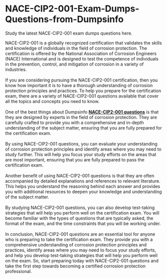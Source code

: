 # NACE-CIP2-001-Exam-Dumps-Questions-from-Dumpsinfo
Study the latest NACE-CIP2-001 exam dumps questions here. 
<p>
	NACE-CIP2-001 is a globally recognized certification that validates the skills and knowledge of individuals in the field of corrosion protection. The certification is offered by the National Association of Corrosion Engineers (NACE) International and is designed to test the competence of individuals in the prevention, control, and mitigation of corrosion in a variety of industries.<br />
<br />
If you are considering pursuing the NACE-CIP2-001 certification, then you know how important it is to have a thorough understanding of corrosion protection principles and practices. To help you prepare for the certification exam, there are a variety of NACE-CIP2-001 questions available that cover all the topics and concepts you need to know.<br />
<br />
One of the best things about Dumpsinfo <strong><a href="https://www.dumpsinfo.com/exam/nace-cip2-001/" target="_blank">NACE-CIP2-001 questions</a></strong> is that they are designed by experts in the field of corrosion protection. They are carefully crafted to provide you with a comprehensive and in-depth understanding of the subject matter, ensuring that you are fully prepared for the certification exam.<br />
<br />
By using NACE-CIP2-001 questions, you can evaluate your understanding of corrosion protection principles and identify areas where you may need to study further. This will help you focus your study efforts on the areas that are most important, ensuring that you are fully prepared to pass the certification exam.<br />
<br />
Another benefit of using NACE-CIP2-001 questions is that they are often accompanied by detailed explanations and references to relevant literature. This helps you understand the reasoning behind each answer and provides you with additional resources to deepen your knowledge and understanding of the subject matter.<br />
<br />
By studying NACE-CIP2-001 questions, you can also develop test-taking strategies that will help you perform well on the certification exam. You will become familiar with the types of questions that are typically asked, the format of the exam, and the time constraints that you will be working under.<br />
<br />
In conclusion, NACE-CIP2-001 questions are an essential tool for anyone who is preparing to take the certification exam. They provide you with a comprehensive understanding of corrosion protection principles and practices, identify areas where you may need to focus your study efforts, and help you develop test-taking strategies that will help you perform well on the exam. So, start preparing today with NACE-CIP2-001 questions and take the first step towards becoming a certified corrosion protection professional.
</p>
<h2>
</h2>
